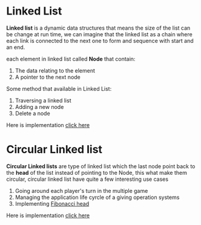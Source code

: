 # Linked List
**Linked list** is a dynamic data structures that means the size of the list can be change at run time, we can imagine that the linked list as a chain where each link is connected to the next one to form and sequence with start and an end.

each element in linked list called **Node** that contain:
1. The data relating to the element
2. A pointer to the next node

Some method that available in Linked List:
1. Traversing a linked list
2. Adding a new node
3. Delete a node

Here is implementation [click here](https://github.com/rizalilhamm/Isaac-computer-science/blob/main/Data%20Structures%20and%20Algorithms/Data%20Structures/linked_list.py)


# Circular Linked list
**Circular Linked lists** are type of linked list which the last node point back to the **head** of the list instead of pointing to the Node, this what make them circular, circular linked list have quite a few interesting use cases
1. Going around each player's turn in the multiple game
2. Managing the application life cyrcle of a giving operation systems
3. Implementing [Fibonacci head](https://en.wikipedia.org/wiki/Fibonacci_heap)

Here is implementation [click here](https://github.com/rizalilhamm/Isaac-computer-science/blob/main/Data%20Structures%20and%20Algorithms/Data%20Structures/double_linked_list.py)